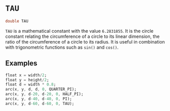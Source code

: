 # `TAU`

```dart
double TAU
```

`TAU` is a mathematical constant with the value `6.2831855`. It is the circle constant relating the circumference of a circle to its linear dimension, the ratio of the circumference of a circle to its radius. It is useful in combination with trigonometric functions such as `sin()` and `cos()`.

## Examples

```dart
float x = width/2;
float y = height/2;
float d = width * 0.8;
arc(x, y, d, d, 0, QUARTER_PI);
arc(x, y, d-20, d-20, 0, HALF_PI);
arc(x, y, d-40, d-40, 0, PI);
arc(x, y, d-60, d-60, 0, TAU);
```

